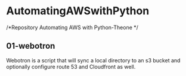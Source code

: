 # AutomatingAWSwithPython
/*Repository Automating AWS with Python-Theone */
## 01-webotron
Webotron is a script that will sync a local directory to an s3 bucket and optionally configure route 53 and Cloudfront as well.
